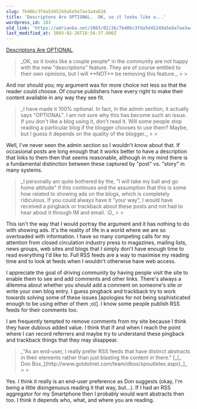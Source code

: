 ```yaml
---
slug: 7b40bc3fda5d45249a5e5e7ae3a4a616
title: 'Descriptons Are OPTIONAL.  OK, so it looks like a...'
wordpress_id: 183
old_link: 'https://adrianba.net/2003/02/26/7b40bc3fda5d45249a5e5e7ae3a4a616/'
last_modified_at: 2003-02-26T18:56:37.000Z
---
```


[Descriptons Are
OPTIONAL](http://aspnetweblog.com/posts/2992.aspx). 


<blockquote>_OK, so it looks like a couple people* in the community are
not happy with the new "descriptions" feature. They are of course
entitled to their own opinions, but I will **NOT** be
removing this feature._
> 
> </blockquote>

And nor should you; my argument was for more choice not less so
that the reader could choose. Of course publishers have every right
to make their content available in any way they see fit.

<blockquote>_I have made it 100% optional. In fact, in the admin section,
it actually says "OPTIONAL". I am not sure why this has become such
an issue. If you don't like a blog using it, don't read it. Will
some people stop reading a particular blog if the blogger chooses
to use them? Maybe, but I guess it depends on the quality of the
blogger._
> 
> </blockquote>

Well, I've never seen the admin section so I wouldn't know about
that. If occasional posts are long enough that it works better to
have a description that links to them then that seems reasonable,
although in my mind there is a fundamental distinction between
these captured by "post" vs. "story" in many systems.

<blockquote>_I personally am quite bothered by the, "I will take my ball
and go home attitude" if this continues and the assumption that
this is some how related to showing ads on the blogs, which is
completely ridiculous. If you could always have it "your way", I
would have received a pingback or trackback about these posts and
not had to hear about it through IM and email.
:D_
> 
> </blockquote>

This isn't the way that I would portray the argument and it has
nothing to do with showing ads. It's the reality of life in a world
where we are so overloaded with information. I have so
many competing calls for my attention from closed circulation
industry press to magazines, mailing lists, news groups, web sites
and blogs that I simply don't have enough time to read everything
I'd like to. Full RSS feeds are a way to maximise my reading time
and to look at feeds when I wouldn't otherwise have web access.

I appreciate the goal of driving community by having people
visit the site to enable them to see and add comments and other
links. There's always a dilemma about whether you should add a
comment on someone's site or write your own blog entry. I guess
pingback and trackback try to work towards solving some of these
issues [apologies for not being sophisticated enough to be using
either of them ;o)]. I know some people publish RSS feeds for
their comments too.

I am frequently tempted to remove comments from my site because
I think they have dubious added value. I think that if and when I
reach the point where I can record referrers and maybe try to
understand these pingback and trackback things that they may
disappear.

<blockquote>_"As an end-user, I really prefer RSS feeds that have
distinct abstracts in their <description> elements rather
than just blasting the content in there."
[_[_
Don Box_](http://www.gotdotnet.com/team/dbox/spoutletex.aspx)_]_
> 
> </blockquote>

Yes. I think it really is an end-user preference as Don suggests
(okay, I'm being a little disingenuous reading it that way,
but...). If I had an RSS aggregator for my Smartphone then I
probably would want abstracts then too. I think it depends
who, what, and where you are reading.
